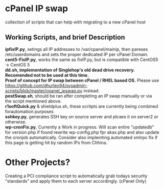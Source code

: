 # cPanel IP swap  
collection of scripts that can help with migrating to a new cPanel host

## Working Scripts, and brief Description    
**ipfixIP.py**, setings all IP addresses to /var/cpanel/mainip, then pareses /etc/userdomains and sets the proper dedicated IP per cPanel   Domain.  
**cent5-FixIP.py**, works the same as fixIP.py, but is compatible with CentOS5 -> CentOS 5  
**dd.sh, implementation of Singlehop's old dead drive recovery. Recomended not to be used at this time.**  
**Proof of concept for IP swap between cPanel / RHEL based OS.** Please use https://github.com/dhurley94/sysadmin-scripts/blob/master/cpanel_ipswap.py instead.  
**postSwap.sh**, should be ran after completing an IP swap manually or via the script mentioned above.  
**r1softQuick.py** & shieldplus.sh, these scritpts are currently being combined forautomation purposes  
**sshkey.py**, generates SSH key on source server and plcaes it on server2 or otherwise.  
**wp-cronFix.py**, Currently a Work in progress. Will scan entire "updatedb" for version.php if found rewrite wp-config.php fpr akax.php and also update the cronjob automatically. Consider also implemting automated xmlrpc fix if this page is getting hit by random IPs from Chhina.

# Other Projects?  
Creating a PCI compliance script to automatically grab todays security "standards" and apply them to each server accordingly. (cPanel Only)  

